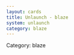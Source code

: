 ```yaml
---
layout: cards
title: Unlaunch - blaze
system: unlaunch
category: blaze
---
```

<div class="alert alert-secondary mb-4"><span class="i18n innerHTML-category">Category: </span><span class="i18n innerHTML-cat-blaze">blaze</span></div>
